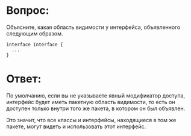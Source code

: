 # Вопрос:
Объясните, какая область видимости у интерфейса, объявленного следующим образом.
```
interface Interface {
  ...
}
```
# Ответ:
По умолчанию, если вы не указываете явный модификатор доступа, интерфейс будет иметь пакетную область видимости, то есть он доступен только внутри того же пакета, в котором он был объявлен. 

Это значит, что все классы и интерфейсы, находящиеся в том же пакете, могут видеть и использовать этот интерфейс.
